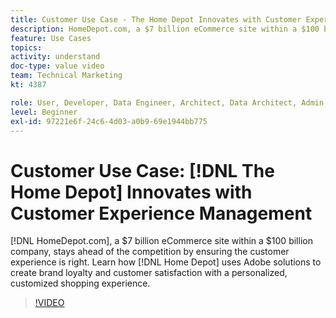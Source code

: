 ```yaml
---
title: Customer Use Case - The Home Depot Innovates with Customer Experience Management
description: HomeDepot.com, a $7 billion eCommerce site within a $100 billion company, stays ahead of the competition by ensuring the customer experience is right. Learn how Home Depot uses Adobe solutions to create brand loyalty and customer satisfaction with a personalized, customized shopping experience.
feature: Use Cases
topics: 
activity: understand
doc-type: value video
team: Technical Marketing
kt: 4387

role: User, Developer, Data Engineer, Architect, Data Architect, Admin, Leader
level: Beginner
exl-id: 97221e6f-24c6-4d03-a0b9-69e1944bb775
---
```

# Customer Use Case: [!DNL The Home Depot] Innovates with Customer Experience Management

[!DNL HomeDepot.com], a $7 billion eCommerce site within a $100 billion company, stays ahead of the competition by ensuring the customer experience is right. Learn how [!DNL Home Depot] uses Adobe solutions to create brand loyalty and customer satisfaction with a personalized, customized shopping experience.

>[!VIDEO](https://video.tv.adobe.com/v/31506/?quality=12)
